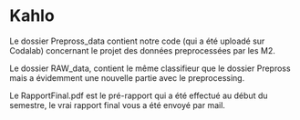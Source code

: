 # Kahlo

Le dossier Prepross_data contient notre code (qui a été uploadé sur Codalab) concernant le projet des données preprocessées par les M2.

Le dossier RAW_data, contient le même classifieur que le dossier Prepross mais a évidemment une nouvelle partie avec le preprocessing.

Le RapportFinal.pdf est le pré-rapport qui a été effectué au début du semestre, le vrai rapport final vous a été envoyé par mail.
